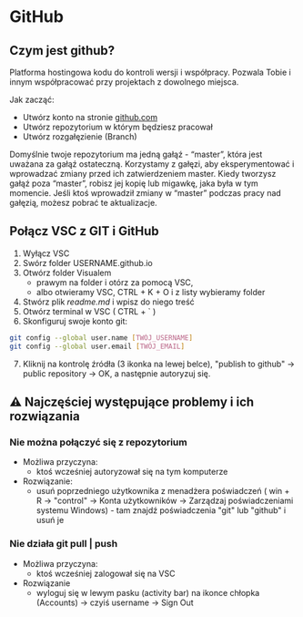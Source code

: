 # GitHub
## Czym jest github?
Platforma hostingowa kodu do kontroli wersji i współpracy. Pozwala Tobie i innym współpracować przy projektach z dowolnego miejsca.

Jak zacząć:
- Utwórz konto na stronie [github.com](https://github.com/signup?ref_cta=Sign+up&ref_loc=header+logged+out&ref_page=%2F&source=header-home)
- Utwórz repozytorium w którym będziesz pracował
- Utwórz rozgałęzienie (Branch)

Domyślnie twoje repozytorium ma jedną gałąź - “master”, która jest uważana za gałąź ostateczną. Korzystamy z gałęzi, aby eksperymentować i wprowadzać zmiany przed ich zatwierdzeniem master.
Kiedy tworzysz gałąź poza “master”, robisz jej kopię lub migawkę, jaka była w tym 
momencie. Jeśli ktoś wprowadził zmiany w “master” podczas pracy nad gałęzią, 
możesz pobrać te aktualizacje.

## Połącz VSC z GIT i GitHub
<!-- 1. Upewnij się, że VSC nie był włączony przed GITem ( profilaktycznie możesz zrestartować VSC) -->
1. Wyłącz VSC
2. Swórz folder USERNAME.github.io
3. Otwórz folder Visualem 
    - prawym na folder i otórz za pomocą VSC, 
    - albo otwieramy VSC, CTRL + K + O i z listy wybieramy folder
4. Stwórz plik *readme.md* i wpisz do niego treść
5. Otwórz terminal w VSC ( CTRL + ` )
6. Skonfiguruj swoje konto git:
```bash
git config --global user.name [TWÓJ_USERNAME]
git config --global user.email [TWÓJ_EMAIL]
```
7. Kliknij na kontrolę źródła (3 ikonka na lewej belce), "publish to github" -> public repository -> OK, a następnie autoryzuj się.

## :warning: **Najczęściej występujące problemy** i ich rozwiązania

### Nie można połączyć się z repozytorium 
- Możliwa przyczyna: 
    - ktoś wcześniej autoryzował się na tym komputerze
- Rozwiązanie: 
    - usuń poprzedniego użytkownika z menadżera poświadczeń ( win + R -> "control" -> Konta użytkowników -> Zarządzaj poświadczeniami systemu Windows) - tam znajdź poświadczenia "git" lub "github" i usuń je 

### Nie działa git pull | push 
- Możliwa przyczyna: 
    - ktoś wcześniej zalogował się na VSC
- Rozwiązanie 
    - wyloguj się w lewym pasku (activity bar) na ikonce chłopka (Accounts) -> czyiś username -> Sign Out